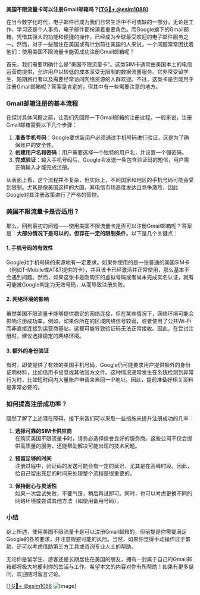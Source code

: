 **美国不限流量卡可以注册Gmail邮箱吗？[[TG💪+ @esim1088](https://t.me/s/esim1088)]**

在当今数字化时代，电子邮件已成为我们日常生活中不可或缺的一部分。无论是工作、学习还是个人事务，电子邮件都扮演着重要角色。而Google旗下的Gmail邮箱，凭借其强大的功能和便捷的操作，已经成为全球最受欢迎的电子邮件服务之一。然而，对于一些居住在美国或有计划前往美国的人来说，一个问题常常困扰着他们：使用美国不限流量卡能否成功注册Gmail邮箱呢？

首先，我们需要明确什么是“美国不限流量卡”。这类SIM卡通常由美国本土的电信运营商提供，允许用户以较低的成本享受无限制的数据流量服务。它非常受留学生、短期旅行者以及需要经常访问网络资源的人群欢迎。不过，这类卡是否能用于注册Gmail邮箱呢？答案是肯定的，但其中有一些需要注意的地方。

### Gmail邮箱注册的基本流程

在探讨具体问题之前，让我们先回顾一下Gmail邮箱的注册过程。一般来说，注册Gmail邮箱需要以下几个步骤：

1. **准备手机号码**：Google要求新用户必须通过手机号码进行验证，这是为了确保账户的安全性。
2. **创建用户名和密码**：用户需要选择一个独特的用户名，并设置一个强密码。
3. **完成验证**：输入手机号码后，Google会发送一条包含验证码的短信，用户需正确输入才能完成注册。

从表面上看，这个流程并不复杂，但实际上，不同国家和地区的手机号码可能会受到限制。尤其是像美国这样的大国，其电信市场高度发达且竞争激烈，因此Google对其注册政策进行了严格的管控。

### 美国不限流量卡是否适用？

那么，回到最初的问题——使用美国不限流量卡是否可以注册Gmail邮箱呢？答案是：**大部分情况下是可以的，但存在一定的限制条件**。以下是几个关键点：

#### 1. 手机号码的有效性
Google对手机号码的来源地有一定要求。如果你使用的是一张普通的美国SIM卡（例如T-Mobile或AT&T提供的卡），并且该卡已经激活并正常使用，那么基本不会遇到问题。然而，如果这张卡是刚购买的虚拟号码或者尚未完成实名认证，就有可能被Google判定为无效号码，从而导致注册失败。

#### 2. 网络环境的影响
虽然美国不限流量卡能够提供稳定的网络连接，但在某些情况下，网络环境可能会影响注册成功率。例如，如果你所在的区域网络信号较弱，或者使用了公共Wi-Fi而非直接连接到运营商基站，这都可能导致验证码无法正常接收。因此，在尝试注册时，建议选择稳定的网络环境。

#### 3. 额外的身份验证
有时，即使提供了有效的美国手机号码，Google仍可能要求用户提供额外的身份证明材料，比如信用卡信息或其他官方文件。这种情况通常发生在系统检测到异常行为时，比如短时间内大量账户申请来自同一IP地址。因此，提前准备好相关资料是非常必要的。

### 如何提高注册成功率？

既然了解了上述潜在障碍，接下来我们可以采取一些措施来提升注册成功的几率：

1. **选择可靠的SIM卡供应商**  
   在购买美国不限流量卡时，请务必选择信誉良好的服务商。这些公司不仅会提供高质量的服务，还能帮助解决可能出现的技术问题。

2. **预留足够的时间**  
   注册过程中，验证码的发送可能会有一定的延迟，尤其是在高峰时段。因此，给自己留出充足的时间来处理整个流程是很重要的。

3. **保持耐心与灵活性**  
   如果一次尝试失败，不要气馁，稍后再试即可。同时，也可以考虑更换不同的网络环境或尝试其他方法（如使用备用号码）。

### 小结

综上所述，使用美国不限流量卡是可以注册Gmail邮箱的，但前提是你需要满足Google的各项要求，并注意规避可能的风险。当然，如果你觉得手动操作过于繁琐，还可以考虑借助第三方工具或咨询专业人士的帮助。

无论你是留学生、游客还是长期居住在美国的朋友，拥有一封属于自己的Gmail邮箱都将极大地便利你的生活与工作。希望本文的内容对你有所帮助！如果有更多疑问，欢迎随时留言讨论。

[[TG💪+ @esim1088](https://t.me/s/esim1088) ![Image](https://i.postimg.cc/4NQfJmqS/Snipaste-2025-05-13-00-14-12.png)]